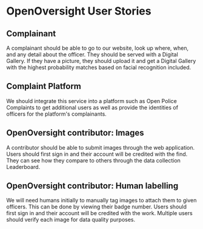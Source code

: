 # OpenOversight User Stories

## Complainant

A complainant should be able to go to our website, look up where, when, and any detail about the officer. They should be served with a Digital Gallery. If they have a picture, they should upload it and get a Digital Gallery with the highest probability matches based on facial recognition included. 

## Complaint Platform

We should integrate this service into a platform such as Open Police Complaints to get additional users as well as provide the identities of officers for the platform's complainants. 

## OpenOversight contributor: Images

A contributor should be able to submit images through the web application. Users should first sign in and their account will be credited with the find. They can see how they compare to others through the data collection Leaderboard.

## OpenOversight contributor: Human labelling

We will need humans initially to manually tag images to attach them to given officers. This can be done by viewing their badge number. Users should first sign in and their account will be credited with the work. Multiple users should verify each image for data quality purposes.
